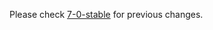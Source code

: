 

Please check [7-0-stable](https://github.com/rails/rails/blob/7-0-stable/activemodel/CHANGELOG.md) for previous changes.
